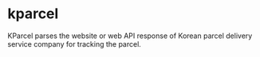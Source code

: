 # kparcel
KParcel parses the website or web API response of Korean parcel delivery service company for tracking the parcel.

